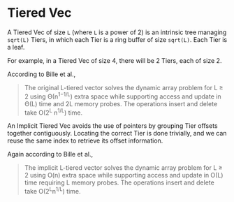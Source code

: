 # Tiered Vec

A Tiered Vec of size `L` (where `L` is a power of 2) is an intrinsic tree managing `sqrt(L)` Tiers, in which each Tier is a ring buffer of size `sqrt(L)`. Each Tier is a leaf.

For example, in a Tiered Vec of size 4, there will be 2 Tiers, each of size 2.

According to Bille et al.,

> The original L-tiered vector solves the dynamic array problem for L ≥ 2 using Θ(n<sup>1−1/L</sup>)
> extra space while supporting access and update in Θ(L) time and 2L memory probes.
> The operations insert and delete take O(2<sup>L</sup> n<sup>1/L</sup>) time.

An Implicit Tiered Vec avoids the use of pointers by grouping Tier offsets together contiguously. Locating the correct Tier is done trivially, and we can reuse the same index to retrieve its offset information.

Again according to Bille et al.,

> The implicit L-tiered vector solves the dynamic array problem for L ≥ 2 using
> O(n) extra space while supporting access and update in O(L) time requiring L memory probes.
> The operations insert and delete take O(2<sup>L</sup>n<sup>1/L</sup>) time.
